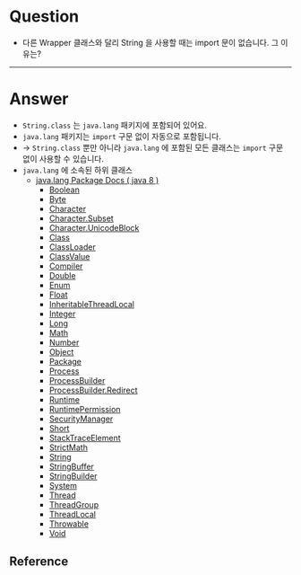 # Question

- 다른 Wrapper 클래스와 달리 String 을 사용할 때는 import 문이 없습니다.
그 이유는?

---

# Answer

- `String.class` 는 `java.lang` 패키지에 포함되어 있어요.
- `java.lang` 패키지는 `import` 구문 없이 자동으로 포함됩니다.
- → `String.class` 뿐만 아니라 `java.lang` 에 포함된 모든 클래스는 `import` 구문 없이 사용할 수 있습니다.
- `java.lang` 에 소속된 하위 클래스
    - [java.lang Package Docs ( java 8 )](https://docs.oracle.com/javase/8/docs/api/java/lang/package-frame.html)
        - [Boolean](https://docs.oracle.com/javase/7/docs/api/java/lang/Boolean.html)
        - [Byte](https://docs.oracle.com/javase/7/docs/api/java/lang/Byte.html)
        - [Character](https://docs.oracle.com/javase/7/docs/api/java/lang/Character.html)
        - [Character.Subset](https://docs.oracle.com/javase/7/docs/api/java/lang/Character.Subset.html)
        - [Character.UnicodeBlock](https://docs.oracle.com/javase/7/docs/api/java/lang/Character.UnicodeBlock.html)
        - [Class](https://docs.oracle.com/javase/7/docs/api/java/lang/Class.html)
        - [ClassLoader](https://docs.oracle.com/javase/7/docs/api/java/lang/ClassLoader.html)
        - [ClassValue](https://docs.oracle.com/javase/7/docs/api/java/lang/ClassValue.html)
        - [Compiler](https://docs.oracle.com/javase/7/docs/api/java/lang/Compiler.html)
        - [Double](https://docs.oracle.com/javase/7/docs/api/java/lang/Double.html)
        - [Enum](https://docs.oracle.com/javase/7/docs/api/java/lang/Enum.html)
        - [Float](https://docs.oracle.com/javase/7/docs/api/java/lang/Float.html)
        - [InheritableThreadLocal](https://docs.oracle.com/javase/7/docs/api/java/lang/InheritableThreadLocal.html)
        - [Integer](https://docs.oracle.com/javase/7/docs/api/java/lang/Integer.html)
        - [Long](https://docs.oracle.com/javase/7/docs/api/java/lang/Long.html)
        - [Math](https://docs.oracle.com/javase/7/docs/api/java/lang/Math.html)
        - [Number](https://docs.oracle.com/javase/7/docs/api/java/lang/Number.html)
        - [Object](https://docs.oracle.com/javase/7/docs/api/java/lang/Object.html)
        - [Package](https://docs.oracle.com/javase/7/docs/api/java/lang/Package.html)
        - [Process](https://docs.oracle.com/javase/7/docs/api/java/lang/Process.html)
        - [ProcessBuilder](https://docs.oracle.com/javase/7/docs/api/java/lang/ProcessBuilder.html)
        - [ProcessBuilder.Redirect](https://docs.oracle.com/javase/7/docs/api/java/lang/ProcessBuilder.Redirect.html)
        - [Runtime](https://docs.oracle.com/javase/7/docs/api/java/lang/Runtime.html)
        - [RuntimePermission](https://docs.oracle.com/javase/7/docs/api/java/lang/RuntimePermission.html)
        - [SecurityManager](https://docs.oracle.com/javase/7/docs/api/java/lang/SecurityManager.html)
        - [Short](https://docs.oracle.com/javase/7/docs/api/java/lang/Short.html)
        - [StackTraceElement](https://docs.oracle.com/javase/7/docs/api/java/lang/StackTraceElement.html)
        - [StrictMath](https://docs.oracle.com/javase/7/docs/api/java/lang/StrictMath.html)
        - [String](https://docs.oracle.com/javase/7/docs/api/java/lang/String.html)
        - [StringBuffer](https://docs.oracle.com/javase/7/docs/api/java/lang/StringBuffer.html)
        - [StringBuilder](https://docs.oracle.com/javase/7/docs/api/java/lang/StringBuilder.html)
        - [System](https://docs.oracle.com/javase/7/docs/api/java/lang/System.html)
        - [Thread](https://docs.oracle.com/javase/7/docs/api/java/lang/Thread.html)
        - [ThreadGroup](https://docs.oracle.com/javase/7/docs/api/java/lang/ThreadGroup.html)
        - [ThreadLocal](https://docs.oracle.com/javase/7/docs/api/java/lang/ThreadLocal.html)
        - [Throwable](https://docs.oracle.com/javase/7/docs/api/java/lang/Throwable.html)
        - [Void](https://docs.oracle.com/javase/7/docs/api/java/lang/Void.html)

## Reference

> 
>
